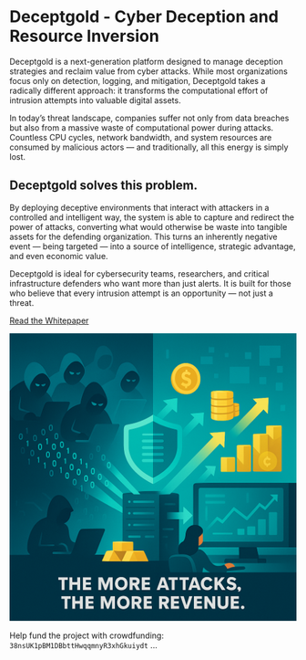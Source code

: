 # Deceptgold - Cyber Deception and Resource Inversion 

Deceptgold is a next-generation platform designed to manage deception strategies and reclaim value from cyber attacks. While most organizations focus only on detection, logging, and mitigation, Deceptgold takes a radically different approach: it transforms the computational effort of intrusion attempts into valuable digital assets.

In today’s threat landscape, companies suffer not only from data breaches but also from a massive waste of computational power during attacks. Countless CPU cycles, network bandwidth, and system resources are consumed by malicious actors — and traditionally, all this energy is simply lost.

## Deceptgold solves this problem.

By deploying deceptive environments that interact with attackers in a controlled and intelligent way, the system is able to capture and redirect the power of attacks, converting what would otherwise be waste into tangible assets for the defending organization. This turns an inherently negative event — being targeted — into a source of intelligence, strategic advantage, and even economic value.

Deceptgold is ideal for cybersecurity teams, researchers, and critical infrastructure defenders who want more than just alerts. It is built for those who believe that every intrusion attempt is an opportunity — not just a threat.

[Read the Whitepaper](documentation/whitepaper.md)

![attacks_revenue.png](documentation/assets/attacks_revenue.png)
    

Help fund the project with crowdfunding: `38nsUK1pBM1DBbttHwqqmnyR3xhGkuiydt` ...